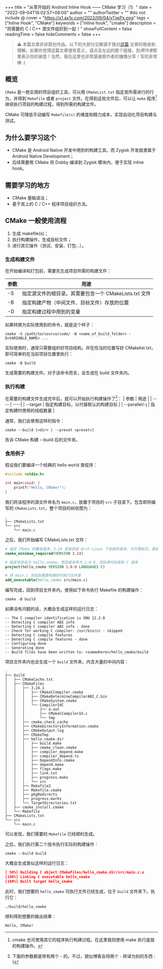 +++
title = "从零开始的 Android Inline Hook —— CMake 学习（1）"
date = "2022-09-04T16:02:57+08:00"
author = ""
authorTwitter = "" #do not include @
cover = "https://s1.ax1x.com/2022/09/04/vTiwPx.png"
tags = ["Inline Hook", "CMake"]
keywords = ["inline hook", "cmake"]
description = "将需要的 C / C++ 源文件组织到一起！"
showFullContent = false
readingTime = false
hideComments = false
+++

> ⚠ 本篇文章并非原创作品。以下的大部分见解源于我对[这篇](https://zhuanlan.zhihu.com/p/367808125) 文章的吸收和理解。如果你觉得这篇文章很有意义，请点击左边的那个链接，到*原作者*那里表示你的谢意！当然，我在这里也非常感谢原作者的慷慨分享！写的非常棒 :)


## 概览
``CMake`` 是一款实用的项目组织工具，可以用 ``CMakeList.txt`` 指定其所需进行的行为，并得到 ``Makefile`` 或者 ``project`` 文件。在得到这些文件后，可以让 ``make`` 程序[^1]继续执行项目的构建过程，得到所需的构建文件。

CMake 可降低手动编写 ``Makefile(s)`` 的难度和精力成本，实现自动化项目构建与测试。

## 为什么要学习这个
- CMake 是 Android Native 开发中用到的构建工具。而 Zygisk 开发就隶属于 Android Native Development；
- 后续需要用 CMake 将 Dobby 编译到 Zygisk 模块内，便于实现 inline hook。

## 需要学习的地方
- CMake 基础语法；
- 基于其上的 C / C++ 程序项目组织方法。

## CMake 一般使用流程
1. 生成 makefile(s)；
2. 执行构建操作，生成目标文件；
3. 进行其它操作（测试、安装、打包...）。

### 生成构建文件
在开始编译和打包前，需要先生成项目所需的构建文件：

| 参数 | 用途                                                   |
| ---- | ------------------------------------------------------ |
| -S   | 指定源文件的根目录。其需要包含一个 CMakeLists.txt 文件 |
| -B   | 指定构建产物（中间文件、目标文件）存放的位置           |
| -D   | 指定构建过程中用到的变量                               |

如果转换为实际使用到的命令，就是这个样子：
```shell
cmake -S /path/to/source/code/ -B <name_of_build_folder> -D<VARIABLE_NAME> ...
```
实际使用时，通常只需要组织好项目结构，并在恰当的位置写好 CMakelist.txt，即可简单的在当前项目位置里执行：
```shell
cmake -B build
```
生成需要的构建文件。对于该命令而言，会生成在 build 文件夹内。

### 执行构建
在需要的构建文件生成完毕后，就可以开始执行构建操作了[^2]：
| 参数 | 用途 |
| ---- | ----|
| --target | 指定构建目标，以代替默认的构建目标 |
| --parallel/-j | 指定构建时使用的线程数量 |

通常，我们会使用这样的指令：
```shell
cmake --build [<dir> | --preset <preset>]
```

告诉 CMake 构建 --build 后的文件夹。

### 食用例子
假设我们要编译一个经典的 hello world 类程序：
```c
#include <stdio.h>

int main(void) {
    printf("Hello, CMake!");
}
```

我们将该程序的源文件命名为 ``main.c``，放置于项目的 ``src`` 子目录下。包含即将编写的 ``CMakeLists.txt``，整个项目的树状图为：
```
.
├── CMakeLists.txt
└── src
    └── main.c
```

之后，我们开始编写 CMakeLists.txt 文件：
```cmake
# 指定 CMake 的最低版本。3.24 是我目前 Arch Linux 下安装的版本，为方便起见，直接指定了该版本
cmake_minimum_required(VERSION 3.24)

# 指定项目名为 hello_cmake，项目版本号为 1.0.0，项目源代码用到 C 语言
project(hello_cmake VERSION 1.0.0 LANGUAGES C)

# 将 main.c 添加到需要构建的可执行文件里
add_executable(hello_cmake src/main.c)
```

编写完成，回到项目文件夹内，使用如下命令执行 Makefile 的构建操作：
```shell
cmake -B build
```

如果没有问题的话，大概会生成这样的运行日志：
```log
-- The C compiler identification is GNU 12.2.0
-- Detecting C compiler ABI info
-- Detecting C compiler ABI info - done
-- Check for working C compiler: /usr/bin/cc - skipped
-- Detecting C compile features
-- Detecting C compile features - done
-- Configuring done
-- Generating done
-- Build files have been written to: <somewhere>/hello_cmake/build
```

项目文件夹内也会生成一个 ``build`` 文件夹，内含大量的中间内容：
```
.
├── build
│   ├── CMakeCache.txt
│   ├── CMakeFiles
│   │   ├── 3.24.1
│   │   │   ├── CMakeCCompiler.cmake
│   │   │   ├── CMakeDetermineCompilerABI_C.bin
│   │   │   ├── CMakeSystem.cmake
│   │   │   └── CompilerIdC
│   │   │       ├── a.out
│   │   │       ├── CMakeCCompilerId.c
│   │   │       └── tmp
│   │   ├── cmake.check_cache
│   │   ├── CMakeDirectoryInformation.cmake
│   │   ├── CMakeOutput.log
│   │   ├── CMakeTmp
│   │   ├── hello_cmake.dir
│   │   │   ├── build.make
│   │   │   ├── cmake_clean.cmake
│   │   │   ├── compiler_depend.make
│   │   │   ├── compiler_depend.ts
│   │   │   ├── DependInfo.cmake
│   │   │   ├── depend.make
│   │   │   ├── flags.make
│   │   │   ├── link.txt
│   │   │   ├── progress.make
│   │   │   └── src
│   │   ├── Makefile2
│   │   ├── Makefile.cmake
│   │   ├── pkgRedirects
│   │   ├── progress.marks
│   │   └── TargetDirectories.txt
│   ├── cmake_install.cmake
│   └── Makefile
├── CMakeLists.txt
└── src
    └── main.c
```

可以发现，我们需要的 ``Makefile`` 已经顺利生成。

之后，我们执行第二个指令执行实际的构建操作：
```shell
cmake --build build
```

大概会生成类似这样的运行日志：
```cmake
[ 50%] Building C object CMakeFiles/hello_cmake.dir/src/main.c.o
[100%] Linking C executable hello_cmake
[100%] Built target hello_cmake
```
此时，我们想要的 ``hello_cmake`` 可执行文件已经生成，位于 ``build`` 文件夹下。执行它：

```shell
./build/hello_cmake
```

顺利得到想要的输出结果：
```
Hello, CMake!
```

[^1]: cmake 也可使用其它的程序执行构建过程。在这里我则使用 make 执行底层的构建操作。
[^2]: 下面的参数都是带有两个 - 的。不过，貌似博客会将两个 - 转译为别的东西 :(